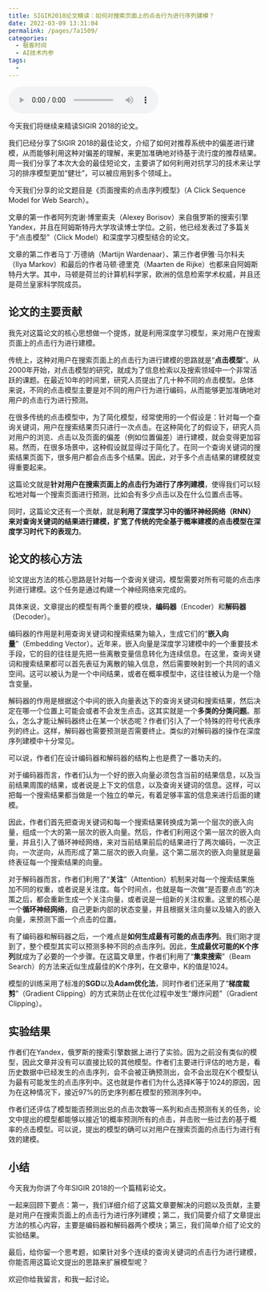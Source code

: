 ```yaml
---
title: SIGIR2018论文精读：如何对搜索页面上的点击行为进行序列建模？
date: 2022-03-09 13:31:04
permalink: /pages/7a1509/
categories:
  - 极客时间
  - AI技术内参
tags:
  - 
---
```

<audio title="021.SIGIR2018论文精读：如何对搜索页面上的点击行为进行序列建模？" src="https://static001.geekbang.org/resource/audio/dd/69/dd4c3b4fdd01500eaef838d5f3337169.mp3" controls="controls"></audio> 
<p>今天我们将继续来精读SIGIR 2018的论文。</p><p>我们已经分享了SIGIR 2018的最佳论文，介绍了如何对推荐系统中的偏差进行建模，从而能够利用这种对偏差的理解，来更加准确地对待基于流行度的推荐结果。周一我们分享了本次大会的最佳短论文，主要讲了如何利用对抗学习的技术来让学习的排序模型更加“健壮”，可以被应用到多个领域上。</p><p>今天我们分享的论文题目是《页面搜索的点击序列模型》（A Click Sequence Model for Web Search）。</p><p>文章的第一作者阿列克谢·博里索夫（Alexey Borisov）来自俄罗斯的搜索引擎Yandex，并且在阿姆斯特丹大学攻读博士学位。之前，他已经发表过了多篇关于“点击模型”（Click Model）和深度学习模型结合的论文。</p><p>文章的第二作者马丁·万德纳（Martijn Wardenaar）、第三作者伊雅·马尔科夫（Ilya Markov）和最后的作者马顿·德里克（Maarten de Rijke）也都来自阿姆斯特丹大学。其中，马顿是荷兰的计算机科学家，欧洲的信息检索学术权威，并且还是荷兰皇家科学院成员。</p><h2>论文的主要贡献</h2><p>我先对这篇论文的核心思想做一个提炼，就是利用深度学习模型，来对用户在搜索页面上的点击行为进行建模。</p><!-- [[[read_end]]] --><p>传统上，这种对用户在搜索页面上的点击行为进行建模的思路就是“<strong>点击模型</strong>”。从2000年开始，对点击模型的研究，就成为了信息检索以及搜索领域中一个非常活跃的课题。在最近10年的时间里，研究人员提出了几十种不同的点击模型。总体来说，不同的点击模型主要是对不同的用户行为进行编码，从而能够更加准确地对用户的点击行为进行预测。</p><p>在很多传统的点击模型中，为了简化模型，经常使用的一个假设是：针对每一个查询关键词，用户在搜索结果页只进行一次点击。在这种简化了的假设下，研究人员对用户的浏览、点击以及页面的偏差（例如位置偏差）进行建模，就会变得更加容易。然而，在很多场景中，这种假设就显得过于简化了。在同一个查询关键词的搜索结果页面下，很多用户都会点击多个结果。因此，对于多个点击结果的建模就变得重要起来。</p><p>这篇论文就是<strong>针对用户在搜索页面上的点击行为进行了序列建模</strong>，使得我们可以轻松地对每一个搜索页面进行预测，比如会有多少点击以及在什么位置点击等。</p><p>同时，这篇论文还有一个贡献，就是<strong>利用了深度学习中的循环神经网络（RNN）来对查询关键词的结果进行建模，扩宽了传统的完全基于概率建模的点击模型在深度学习时代下的表现力</strong>。</p><h2>论文的核心方法</h2><p>论文提出方法的核心思路是针对每一个查询关键词，模型需要对所有可能的点击序列进行建模。这个任务是通过构建一个神经网络来完成的。</p><p>具体来说，文章提出的模型有两个重要的模块，<strong>编码器</strong>（Encoder）和<strong>解码器</strong>（Decoder）。</p><p>编码器的作用是利用查询关键词和搜索结果为输入，生成它们的“<strong>嵌入向量</strong>”（Embedding Vector）。近年来，嵌入向量是深度学习建模中的一个重要技术手段，它的目的往往是先把一些离散变量信息转化为连续信息。在这里，查询关键词和搜索结果都可以首先表征为离散的输入信息，然后需要映射到一个共同的语义空间。这可以被认为是一个中间结果，或者在概率模型中，这往往被认为是一个隐含变量。</p><p>解码器的作用是根据这个中间的嵌入向量表达下的查询关键词和搜索结果，然后决定在哪一个位置上可能会或者不会发生点击。这其实就是一个<strong>多类的分类问题</strong>。那么，怎么才能让解码器终止在某一个状态呢？作者们引入了一个特殊的符号代表序列的终止。这样，解码器也需要预测是否需要终止。类似的对解码器的操作在深度序列建模中十分常见。</p><p>可以说，作者们在设计编码器和解码器的结构上也是费了一番功夫的。</p><p>对于编码器而言，作者们认为一个好的嵌入向量必须包含当前的结果信息，以及当前结果周围的结果，或者说是上下文的信息，以及查询关键词的信息。这样，可以把每一个搜索结果都当做是一个独立的单元，有着足够丰富的信息来进行后面的建模。</p><p>因此，作者们首先把查询关键词和每一个搜索结果转换成为第一个层次的嵌入向量，组成一个大的第一层次的嵌入向量。然后，作者们利用这个第一层次的嵌入向量，并且引入了循环神经网络，来对当前结果前后的结果进行了两次编码，一次正向，一次逆向，从而形成了第二层次的嵌入向量。这个第二层次的嵌入向量就是最终表征每一个搜索结果的向量。</p><p>对于解码器而言，作者们利用了“<strong>关注</strong>”（Attention）机制来对每一个搜索结果施加不同的权重，或者说是关注度。每个时间点，也就是每一次做“是否要点击”的决策之后，都会重新生成一个关注向量，或者说是一组新的关注权重。这里的核心是一个<strong>循环神经网络</strong>，自己更新内部的状态变量，并且根据关注向量以及输入的嵌入向量，来预测下面一个点击的位置。</p><p>有了编码器和解码器之后，一个难点是<strong>如何生成最有可能的点击序列</strong>。我们刚才提到了，整个模型其实可以预测多种不同的点击序列。因此，<strong>生成最优可能的K个序列</strong>就成为了必要的一个步骤。在这篇文章里，作者们利用了“<strong>集束搜索</strong>”（Beam Search）的方法来近似生成最佳的K个序列，在文章中，K的值是1024。</p><p>模型的训练采用了标准的<strong>SGD</strong>以及<strong>Adam优化法</strong>，同时作者们还采用了“<strong>梯度裁剪</strong>”（Gradient Clipping）的方式来防止在优化过程中发生“爆炸问题”（Gradient Clipping）。</p><h2>实验结果</h2><p>作者们在Yandex，俄罗斯的搜索引擎数据上进行了实验。因为之前没有类似的模型，因此文章并没有可以直接比较的其他模型。作者们主要进行评估的地方是，看历史数据中已经发生的点击序列，会不会被正确预测出，会不会出现在K个模型认为最有可能发生的点击序列中。这也就是作者们为什么选择K等于1024的原因，因为在这种情况下，接近97%的历史序列都在模型的预测序列中。</p><p>作者们还评估了模型能否预测出总的点击次数等一系列和点击预测有关的任务，论文中提出的模型都能够以接近1的概率预测所有的点击，并击败一些过去的基于概率的点击模型。可以说，提出的模型的确可以对用户在搜索页面的点击行为进行有效的建模。</p><h2>小结</h2><p>今天我为你讲了今年SIGIR 2018的一个篇精彩论文。</p><p>一起来回顾下要点：第一，我们详细介绍了这篇文章要解决的问题以及贡献，主要是对用户在搜索页面上的点击行为进行序列建模；第二，我们简要介绍了文章提出方法的核心内容，主要是编码器和解码器两个模块；第三，我们简单介绍了论文的实验结果。</p><p>最后，给你留一个思考题，如果针对多个连续的查询关键词的点击行为进行建模，你能否用这篇论文提出的思路来扩展模型呢？</p><p>欢迎你给我留言，和我一起讨论。</p><p></p>